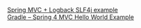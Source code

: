 [Spring MVC + Logback SLF4j example](https://www.mkyong.com/spring-mvc/spring-mvc-logback-slf4j-example/)  
[Gradle – Spring 4 MVC Hello World Example](https://www.mkyong.com/spring-mvc/gradle-spring-mvc-web-project-example/)  